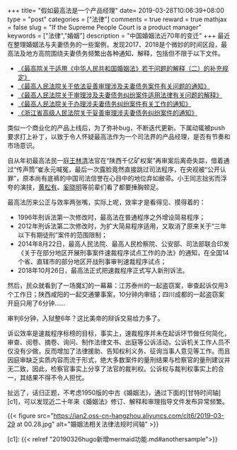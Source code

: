 +++
title= "假如最高法是一个产品经理"
date= 2019-03-28T10:06:39+08:00
type = "post"
categories = ["法律"]
comments = true
reward = true
mathjax = false
slug = "If the Supreme People Court is a product manager"
keywords = ["法律","婚姻"]
description = "中国婚姻法近70年的变迁"
+++
最近在整理婚姻法与夫妻债务的一些案例，发现2017、2018是个微妙的时间区段，最高法及地方高院围绕夫妻债务频繁出各种通知、解释，包括但不限于以下文件。

-  [《最高院关于适用《中华人民共和国婚姻法》若干问题的解释（二）的补充规定》][b1]
- [《最高人民法院关于依法妥善审理涉及夫妻债务案件有关问题的通知》][b2]
- [《最高人民法院关于审理涉及夫妻债务纠纷案件适用法律有关问题的解释》][b3]
- [《最高人民法院关于办理涉夫妻债务纠纷案件有关工作的通知》][b4]
- [《浙江省高级人民法院关于妥善审理涉夫妻债务纠纷案件的通知》][b5]

类似一个商业化的产品上线后，为了弥补bug，不断迭代更新。下属动辄被push要求打上补丁，以致于令人怀疑最高法作为一个司法界的产品经理，是否有节奏和市场意识。
<!--more-->
自从年初最高法民一庭[王林清][l1]法官在“陕西千亿矿权案”再审案后离奇失踪，借着通过“传声筒”崔永元喊冤，最后一次露脸竟然直接跳过司法程序，在央视被“公开认罪”，原本尚有底裤的中国司法信誉在心目中的地位弃如敝帚。小王同志拙劣而浮夸的演技，[黄松有][l2]、[奚晓明][l3]等前辈们看了都要捶胸顿足。

最高法历来公正与效率两张嘴，实际上呢，效率才是看得见、摸得着的：

- 1996年刑诉法第一次修改时，最高法在普通程序之外增设简易程序；
- 2012年刑诉法第二次修改时，为扩大简易程序适用，又取消了原来关于“三年以下有期徒刑”案件的范围限制；
- 2014年8月22日，最高人民法院、最高人民检察院、公安部、司法部联合印发《关于在部分地区开展刑事案件速裁程序试点工作的办法》的通知，在全国14个省、直辖市的部分地区开战刑事审判速裁程序试点；
- 2018年10月26日，最高法正式把速裁程序正式写入新刑诉法。

然后，民众就看到了一场魔幻的一幕幕：江苏泰州的一起盗窃案，审查起诉仅用3个工作日；陕西咸阳的一起交通肇事案，10分钟内审结；四川成都的一起盗窃案开庭只用了6分钟……

审判6分钟，入狱整6年？这比美帝的辩诉交易给力多了。

诉讼效率是速裁程序标榜的目标，事实上，速裁程序并未在起诉环节做任何简化，审查、阅卷、摘卷、询问、制作法律文书、出庭等公诉活动，公诉机关工作人员不仅没有少做，反而增加了法律援助、告知权利义务、征询当事人意见等工作。而且因庭审缺乏实质内容而流于形式，绝大多数案件的量刑结果与检察官的量刑建议并无二致，因此，检察官事实上分享了法官的裁判权。公诉权与裁判权事实上的合一，其结果不得不令人担忧。

扯远了，话归正题，不考虑1950版的中古《婚姻法》，通过下面的[甘特时间轴][c1]，可以发现近二十年来《婚姻法》修订、解释和审理指导文件发布异常频繁。

{{< figure src="https://ian2.oss-cn-hangzhou.aliyuncs.com/clt6/2019-03-29 at 00.28.jpg" alt="婚姻法相关法律法规时间轴" >}}

[l1]: https://zh.wikipedia.org/wiki/%E7%8E%8B%E6%9E%97%E6%B8%85
[l2]: https://zh.wikipedia.org/wiki/%E9%BB%84%E6%9D%BE%E6%9C%89
[l3]: https://zh.wikipedia.org/wiki/%E5%A5%9A%E6%99%93%E6%98%8E
[b1]: https://www.chinacourt.org/law/detail/2017/02/id/149209.shtml
[b2]: http://www.court.gov.cn/fabu-xiangqing-36982.html
[b3]: http://www.court.gov.cn/fabu-xiangqing-77352.html
[b4]: http://www.chaoyang.jcy.gov.cn/art/2018/6/27/art_3079_12960.html
[b5]: https://zhuanlan.zhihu.com/p/37399840
[c1]: {{< relref "20190326hugo新增mermaid功能.md#anothersample">}}
